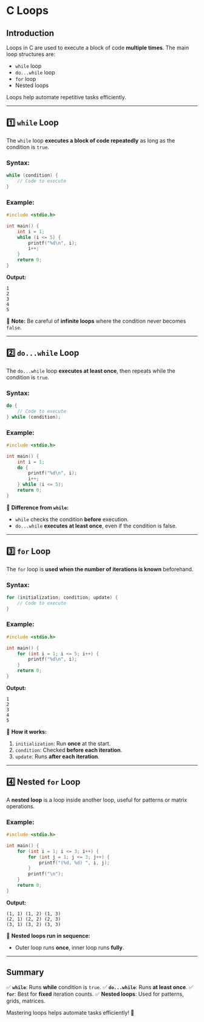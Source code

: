 # C Loops

## Introduction

Loops in C are used to execute a block of code **multiple times**. The main loop structures are:

- `while` loop
- `do...while` loop
- `for` loop
- Nested loops

Loops help automate repetitive tasks efficiently.

---

## 1️⃣ `while` Loop

The `while` loop **executes a block of code repeatedly** as long as the condition is `true`.

### Syntax:

```c
while (condition) {
    // Code to execute
}
```

### Example:

```c
#include <stdio.h>

int main() {
    int i = 1;
    while (i <= 5) {
        printf("%d\n", i);
        i++;
    }
    return 0;
}
```

**Output:**

```
1
2
3
4
5
```

🔹 **Note:** Be careful of **infinite loops** where the condition never becomes `false`.

---

## 2️⃣ `do...while` Loop

The `do...while` loop **executes at least once**, then repeats while the condition is `true`.

### Syntax:

```c
do {
    // Code to execute
} while (condition);
```

### Example:

```c
#include <stdio.h>

int main() {
    int i = 1;
    do {
        printf("%d\n", i);
        i++;
    } while (i <= 5);
    return 0;
}
```

🔹 **Difference from `while`:**

- `while` checks the condition **before** execution.
- `do...while` **executes at least once**, even if the condition is false.

---

## 3️⃣ `for` Loop

The `for` loop is **used when the number of iterations is known** beforehand.

### Syntax:

```c
for (initialization; condition; update) {
    // Code to execute
}
```

### Example:

```c
#include <stdio.h>

int main() {
    for (int i = 1; i <= 5; i++) {
        printf("%d\n", i);
    }
    return 0;
}
```

**Output:**

```
1
2
3
4
5
```

🔹 **How it works:**

1. `initialization`: Run **once** at the start.
2. `condition`: Checked **before each iteration**.
3. `update`: Runs **after each iteration**.

---

## 4️⃣ Nested `for` Loop

A **nested loop** is a loop inside another loop, useful for patterns or matrix operations.

### Example:

```c
#include <stdio.h>

int main() {
    for (int i = 1; i <= 3; i++) {
        for (int j = 1; j <= 3; j++) {
            printf("(%d, %d) ", i, j);
        }
        printf("\n");
    }
    return 0;
}
```

**Output:**

```
(1, 1) (1, 2) (1, 3)
(2, 1) (2, 2) (2, 3)
(3, 1) (3, 2) (3, 3)
```

🔹 **Nested loops run in sequence:**

- Outer loop runs **once**, inner loop runs **fully**.

---

## Summary

✅ **`while`**: Runs **while** condition is `true`.
✅ **`do...while`**: Runs **at least once**.
✅ **`for`**: Best for **fixed** iteration counts.
✅ **Nested loops**: Used for patterns, grids, matrices.

Mastering loops helps automate tasks efficiently! 🚀
